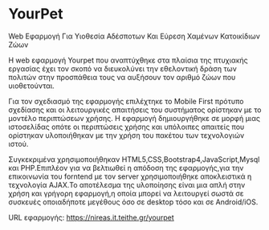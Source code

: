 # YourPet
Web Εφαρμογή Για Υιοθεσία Αδέσποτων Και Εύρεση Χαμένων Κατοικίδιων Ζώων

Η web εφαρμογή Yourpet που αναπτύχθηκε στα πλαίσια της πτυχιακής εργασίας έχει τον σκοπό να διευκολύνει την εθελοντική δράση των πολιτών στην προσπάθεια τους να αυξήσουν τον αριθμό ζώων που υιοθετούνται.

Για τον σχεδιασμό της εφαρμογής επιλέχτηκε το Mobile First πρότυπο σχεδίασης και οι λειτουργικές απαιτήσεις του συστήματος ορίστηκαν με το μοντέλο περιπτώσεων χρήσης.
Η εφαρμογή δημιουργήθηκε σε μορφή μιας ιστοσελίδας οπότε οι περιπτώσεις χρήσης και υπόλοιπες απαιτείς που ορίστηκαν υλοποιήθηκαν με την χρήση του πακέτου των τεχνολογιών ιστού. 

Συγκεκριμένα  χρησιμοποιήθηκαν HTML5,CSS,Bootstrap4,JavaScript,Mysql και PHP.Επιπλέον για να βελτιωθεί  η απόδοση της εφαρμογής,για την επικοινωνία του forntend με τον server χρησιμοποιήθηκε αποκλειστικά η τεχνολογία AJAX.Το αποτέλεσμα της υλοποίησης είναι μια απλή στην χρήση και γρήγορη εφαρμογή,η οποία μπορεί να λειτουργεί σωστά σε συσκευές οποιαδήποτε μεγέθους όσο σε desktop τόσο και σε Android/iOS. 

URL εφαρμογής: https://nireas.it.teithe.gr/yourpet


